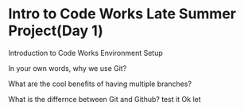 # Intro to Code Works Late Summer Project(Day 1)

Introduction to Code Works
Environment Setup

In your own words, why we use Git?

What are the cool benefits of having multiple branches?

What is the differnce between Git and Github?
test it
Ok  let